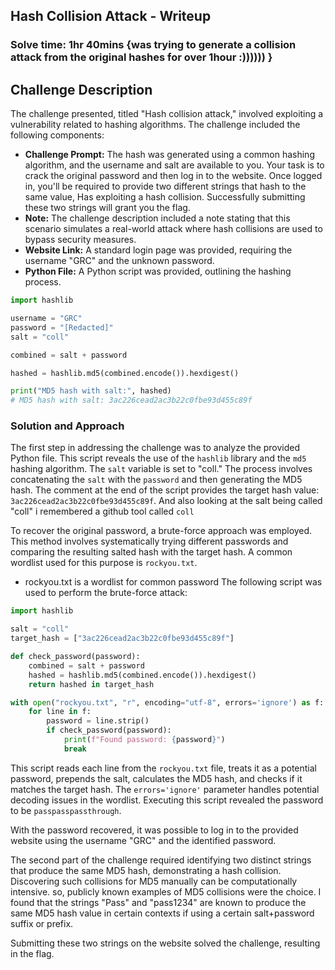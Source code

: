 ## Hash Collision Attack - Writeup
### Solve time: 1hr 40mins {was trying to generate a collision attack from the original hashes for over 1hour :)))))) }
## Challenge Description

The challenge presented, titled "Hash collision attack," involved exploiting a vulnerability related to hashing algorithms. The challenge included the following components:

* **Challenge Prompt:**  The hash was generated using a common hashing algorithm, and the username and salt are available to you. 
Your task is to crack the original password and then log in to the website.
Once logged in, you'll be required to provide two different strings that hash to the same value, Has exploiting a hash collision.
Successfully submitting these two strings will grant you the flag.
* **Note:**  The challenge description included a note stating that this scenario simulates a real-world attack where hash collisions are used to bypass security measures.
* **Website Link:**  A standard login page was provided, requiring the username "GRC" and the unknown password.
* **Python File:** A Python script was provided, outlining the hashing process.

```python
import hashlib

username = "GRC"
password = "[Redacted]"
salt = "coll"

combined = salt + password

hashed = hashlib.md5(combined.encode()).hexdigest()

print("MD5 hash with salt:", hashed)
# MD5 hash with salt: 3ac226cead2ac3b22c0fbe93d455c89f
```

### Solution and Approach

The first step in addressing the challenge was to analyze the provided Python file. This script reveals the use of the `hashlib` library and the `md5` hashing algorithm. The `salt` variable is set to "coll." The process involves concatenating the `salt` with the `password` and then generating the MD5 hash. The comment at the end of the script provides the target hash value: `3ac226cead2ac3b22c0fbe93d455c89f`.
And also looking at the salt being called "coll" i remembered a github tool called ```coll```

To recover the original password, a brute-force approach was employed. This method involves systematically trying different passwords and comparing the resulting salted hash with the target hash. A common wordlist used for this purpose is `rockyou.txt`.
- rockyou.txt is a wordlist for common password
The following script was used to perform the brute-force attack:

```python
import hashlib

salt = "coll"
target_hash = ["3ac226cead2ac3b22c0fbe93d455c89f"]

def check_password(password):
    combined = salt + password
    hashed = hashlib.md5(combined.encode()).hexdigest()
    return hashed in target_hash

with open("rockyou.txt", "r", encoding="utf-8", errors='ignore') as f:
    for line in f:
        password = line.strip()
        if check_password(password):
            print(f"Found password: {password}")
            break
```

This script reads each line from the `rockyou.txt` file, treats it as a potential password, prepends the salt, calculates the MD5 hash, and checks if it matches the target hash. The `errors='ignore'` parameter handles potential decoding issues in the wordlist. Executing this script revealed the password to be `passpasspassthrough`.

With the password recovered, it was possible to log in to the provided website using the username "GRC" and the identified password.

The second part of the challenge required identifying two distinct strings that produce the same MD5 hash, demonstrating a hash collision. Discovering such collisions for MD5 manually can be computationally intensive. so, publicly known examples of MD5 collisions were the choice. I found that the strings "Pass" and "pass1234" are known to produce the same MD5 hash value in certain contexts if using a certain salt+password suffix or prefix.

Submitting these two strings on the website solved the challenge, resulting in the flag.
